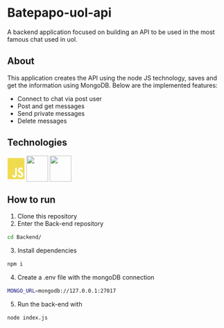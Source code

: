 # Batepapo-uol-api

A backend application focused on building an API to be used in the most famous chat used in uol.

## About

This application creates the API using the node JS technology, saves and get the information using MongoDB. Below are the implemented features:

- Connect to chat via post user
- Post and get messages
- Send private messages
- Delete messages

## Technologies

<div>
    <img align="center" height="50" width="40"src="https://raw.githubusercontent.com/devicons/devicon/master/icons/javascript/javascript-plain.svg" />
    <img align="center" height="60" width="50" src="https://cdn.jsdelivr.net/gh/devicons/devicon/icons/nodejs/nodejs-original.svg" />
    <img align="center" height="60" width="50" src="https://cdn.jsdelivr.net/gh/devicons/devicon/icons/mongodb/mongodb-original-wordmark.svg" />

</div>

## How to run
1. Clone this repository
2. Enter the Back-end repository
```bash
cd Backend/
```
3. Install dependencies
```bash
npm i
```
4. Create a .env file with the mongoDB connection
```bash
MONGO_URL=mongodb://127.0.0.1:27017
```
5. Run the back-end with
```bash
node index.js
```
